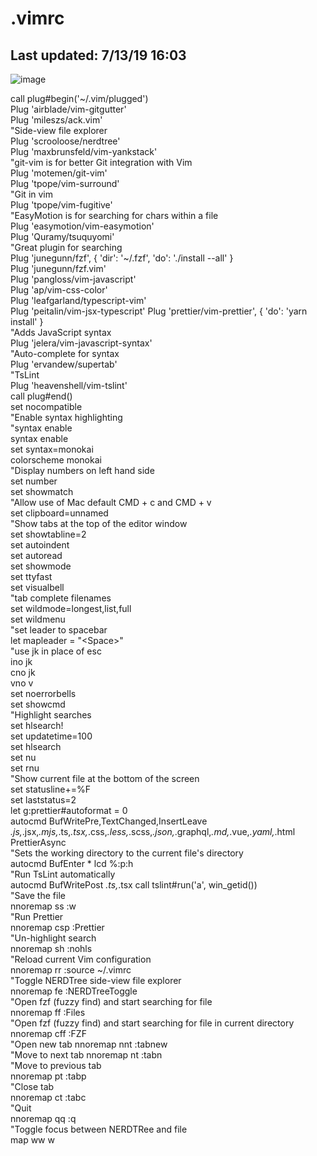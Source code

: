 # .vimrc

## Last updated: 7/13/19 16:03

![image](https://drive.google.com/uc?export=view&id=1qXVkMf7LPH2b1WnUdq2gLkXo37X7aHc2)

call plug#begin('~/.vim/plugged')  
Plug 'airblade/vim-gitgutter'  
Plug 'mileszs/ack.vim'  
"Side-view file explorer   
Plug 'scrooloose/nerdtree'  
Plug 'maxbrunsfeld/vim-yankstack'  
"git-vim is for better Git integration with Vim  
Plug 'motemen/git-vim'  
Plug 'tpope/vim-surround'  
"Git in vim  
Plug 'tpope/vim-fugitive'  
"EasyMotion is for searching for chars within a file  
Plug 'easymotion/vim-easymotion'  
Plug 'Quramy/tsuquyomi'  
"Great plugin for searching  
Plug 'junegunn/fzf', { 'dir': '~/.fzf', 'do': './install --all' }  
Plug 'junegunn/fzf.vim'  
Plug 'pangloss/vim-javascript'  
Plug 'ap/vim-css-color'  
Plug 'leafgarland/typescript-vim'  
Plug 'peitalin/vim-jsx-typescript'
Plug 'prettier/vim-prettier', { 'do': 'yarn install' }  
"Adds JavaScript syntax  
Plug 'jelera/vim-javascript-syntax'  
"Auto-complete for syntax  
Plug 'ervandew/supertab'  
"TsLint  
Plug 'heavenshell/vim-tslint'  
call plug#end()  
set nocompatible  
"Enable syntax highlighting  
"syntax enable  
syntax enable  
set syntax=monokai  
colorscheme monokai  
"Display numbers on left hand side  
set number  
set showmatch  
"Allow use of Mac default CMD + c and CMD + v  
set clipboard=unnamed  
"Show tabs at the top of the editor window  
set showtabline=2  
set autoindent  
set autoread  
set showmode  
set ttyfast  
set visualbell  
"tab complete filenames  
set wildmode=longest,list,full  
set wildmenu  
"set leader to spacebar  
let mapleader = "\<Space>"  
"use jk in place of esc  
ino jk <esc>  
cno jk <c-c>  
vno v <esc>  
set noerrorbells  
set showcmd  
"Highlight searches  
set hlsearch!  
set updatetime=100  
set hlsearch  
set nu  
set rnu  
"Show current file at the bottom of the screen  
set statusline+=%F  
set laststatus=2  
let g:prettier#autoformat = 0  
autocmd BufWritePre,TextChanged,InsertLeave *.js,*.jsx,*.mjs,*.ts,*.tsx,*.css,*.less,*.scss,*.json,*.graphql,*.md,*.vue,*.yaml,*.html PrettierAsync  
"Sets the working directory to the current file's directory  
autocmd BufEnter * lcd %:p:h  
"Run TsLint automatically  
autocmd BufWritePost *.ts,*.tsx call tslint#run('a', win_getid())  
"Save the file  
nnoremap ss :w<ENTER>   
"Run Prettier  
nnoremap csp :Prettier<ENTER>   
"Un-highlight search  
nnoremap sh :nohls<ENTER>  
"Reload current Vim configuration  
nnoremap rr :source ~/.vimrc<ENTER>   
"Toggle NERDTree side-view file explorer  
nnoremap fe :NERDTreeToggle<ENTER>  
"Open fzf (fuzzy find) and start searching for file  
nnoremap ff :Files<ENTER>  
"Open fzf (fuzzy find) and start searching for file in current directory 
nnoremap cff :FZF<ENTER>  
"Open new tab 
nnoremap nnt :tabnew   
"Move to next tab 
nnoremap nt :tabn<ENTER>  
"Move to previous tab  
nnoremap pt :tabp<ENTER>  
"Close tab  
nnoremap ct :tabc<ENTER>  
"Quit  
nnoremap qq :q<ENTER>  
"Toggle focus between NERDTRee and file  
map <Space>ww <C-w>w  
